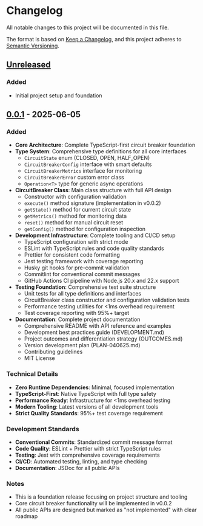 # Changelog

All notable changes to this project will be documented in this file.

The format is based on [Keep a Changelog](https://keepachangelog.com/en/1.0.0/),
and this project adheres to [Semantic Versioning](https://semver.org/spec/v2.0.0.html).

## [Unreleased]

### Added

- Initial project setup and foundation

## [0.0.1] - 2025-06-05

### Added

- **Core Architecture**: Complete TypeScript-first circuit breaker foundation
- **Type System**: Comprehensive type definitions for all core interfaces
  - `CircuitState` enum (CLOSED, OPEN, HALF_OPEN)
  - `CircuitBreakerConfig` interface with smart defaults
  - `CircuitBreakerMetrics` interface for monitoring
  - `CircuitBreakerError` custom error class
  - `Operation<T>` type for generic async operations
- **CircuitBreaker Class**: Main class structure with full API design
  - Constructor with configuration validation
  - `execute()` method signature (implementation in v0.0.2)
  - `getState()` method for current circuit state
  - `getMetrics()` method for monitoring data
  - `reset()` method for manual circuit reset
  - `getConfig()` method for configuration inspection
- **Development Infrastructure**: Complete tooling and CI/CD setup
  - TypeScript configuration with strict mode
  - ESLint with TypeScript rules and code quality standards
  - Prettier for consistent code formatting
  - Jest testing framework with coverage reporting
  - Husky git hooks for pre-commit validation
  - Commitlint for conventional commit messages
  - GitHub Actions CI pipeline with Node.js 20.x and 22.x support
- **Testing Foundation**: Comprehensive test suite structure
  - Unit tests for all type definitions and interfaces
  - CircuitBreaker class constructor and configuration validation tests
  - Performance testing utilities for <1ms overhead requirement
  - Test coverage reporting with 95%+ target
- **Documentation**: Complete project documentation
  - Comprehensive README with API reference and examples
  - Development best practices guide (DEVELOPMENT.md)
  - Project outcomes and differentiation strategy (OUTCOMES.md)
  - Version development plan (PLAN-040625.md)
  - Contributing guidelines
  - MIT License

### Technical Details

- **Zero Runtime Dependencies**: Minimal, focused implementation
- **TypeScript-First**: Native TypeScript with full type safety
- **Performance Ready**: Infrastructure for <1ms overhead testing
- **Modern Tooling**: Latest versions of all development tools
- **Strict Quality Standards**: 95%+ test coverage requirement

### Development Standards

- **Conventional Commits**: Standardized commit message format
- **Code Quality**: ESLint + Prettier with strict TypeScript rules
- **Testing**: Jest with comprehensive coverage requirements
- **CI/CD**: Automated testing, linting, and type checking
- **Documentation**: JSDoc for all public APIs

### Notes

- This is a foundation release focusing on project structure and tooling
- Core circuit breaker functionality will be implemented in v0.0.2
- All public APIs are designed but marked as "not implemented" with clear roadmap

[Unreleased]: https://github.com/tanmaymadaan/bulwark/compare/v0.0.1...HEAD
[0.0.1]: https://github.com/tanmaymadaan/bulwark/releases/tag/v0.0.1
